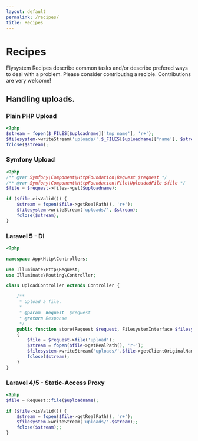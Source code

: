 ```yaml
---
layout: default
permalink: /recipes/
title: Recipes
---
```


# Recipes

Flysystem Recipes describe common tasks and/or describe prefered ways to deal with
a problem. Please consider contributing a recipie. Contributions are very welcome!

## Handling uploads.

### Plain PHP Upload

~~~ php
<?php
$stream = fopen($_FILES[$uploadname]['tmp_name'], 'r+');
$filesystem->writeStream('uploads/'.$_FILES[$uploadname]['name'], $stream);
fclose($stream);
~~~

### Symfony Upload

~~~ php
<?php
/** @var Symfony\Component\HttpFoundation\Request $request */
/** @var Symfony\Component\HttpFoundation\File\UploadedFile $file */
$file = $request->files->get($uploadname);

if ($file->isValid()) {
    $stream = fopen($file->getRealPath(), 'r+');
    $filesystem->writeStream('uploads/', $stream);
    fclose($stream);
}
~~~

### Laravel 5 - DI

~~~ php
<?php

namespace App\Http\Controllers;

use Illuminate\Http\Request;
use Illuminate\Routing\Controller;

class UploadController extends Controller {

    /**
     * Upload a file.
     *
     * @param  Request  $request
     * @return Response
     */
    public function store(Request $request, FilesystemInterface $filesystem)
    {
        $file = $request->file('upload');
        $stream = fopen($file->getRealPath(), 'r+');
        $filesystem->writeStream('uploads/'.$file->getClientOriginalName(), $stream);
        fclose($stream);
    }
}
~~~

### Laravel 4/5 - Static-Access Proxy

~~~ php
<?php
$file = Request::file($uploadname);

if ($file->isValid()) {
    $stream = fopen($file->getRealPath(), 'r+');
    $filesystem->writeStream('uploads/'.$stream);;
    fclose($stream);;
}
~~~

